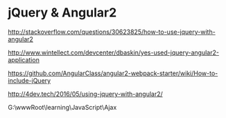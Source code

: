 # jQuery & Angular2




http://stackoverflow.com/questions/30623825/how-to-use-jquery-with-angular2


http://www.wintellect.com/devcenter/dbaskin/yes-used-jquery-angular2-application

https://github.com/AngularClass/angular2-webpack-starter/wiki/How-to-include-jQuery


http://4dev.tech/2016/05/using-jquery-with-angular2/




G:\wwwRoot\learning\JavaScript\Ajax










